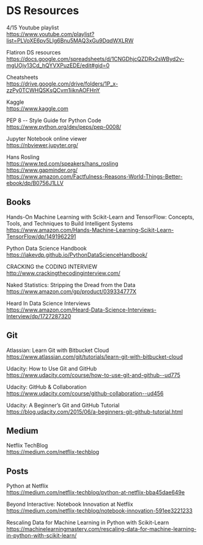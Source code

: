 # DS Resources
4/15 Youtube playlist  
https://www.youtube.com/playlist?list=PLVoXE6pv5LIg6Bnu5MAQ3xGu9DqdWXLRW  

Flatiron DS resources  
https://docs.google.com/spreadsheets/d/1CNGDhjcQZDRx2sWByd2v-mgUOjy13Cd_hQYVXPuzEDE/edit#gid=0  

Cheatsheets  
https://drive.google.com/drive/folders/1P_x-zzPy0TCWHQSKsQCvm1iiknAOFHnY  

Kaggle  
https://www.kaggle.com

PEP 8 -- Style Guide for Python Code  
https://www.python.org/dev/peps/pep-0008/

Jupyter Notebook online viewer  
https://nbviewer.jupyter.org/

Hans Rosling  
https://www.ted.com/speakers/hans_rosling  
https://www.gapminder.org/  
https://www.amazon.com/Factfulness-Reasons-World-Things-Better-ebook/dp/B0756J1LLV

## Books
Hands-On Machine Learning with Scikit-Learn and TensorFlow: Concepts, Tools, and Techniques to Build Intelligent Systems  
https://www.amazon.com/Hands-Machine-Learning-Scikit-Learn-TensorFlow/dp/1491962291  

Python Data Science Handbook  
https://jakevdp.github.io/PythonDataScienceHandbook/  

CRACKING the CODING INTERVIEW  
http://www.crackingthecodinginterview.com/  

Naked Statistics: Stripping the Dread from the Data  
https://www.amazon.com/gp/product/039334777X

Heard In Data Science Interviews  
https://www.amazon.com/Heard-Data-Science-Interviews-Interview/dp/1727287320

## Git
Atlassian: Learn Git with Bitbucket Cloud  
https://www.atlassian.com/git/tutorials/learn-git-with-bitbucket-cloud  

Udacity: How to Use Git and GitHub  
https://www.udacity.com/course/how-to-use-git-and-github--ud775  

Udacity: GitHub & Collaboration  
https://www.udacity.com/course/github-collaboration--ud456  

Udacity: A Beginner’s Git and GitHub Tutorial  
https://blog.udacity.com/2015/06/a-beginners-git-github-tutorial.html

## Medium
Netflix TechBlog  
https://medium.com/netflix-techblog

## Posts
Python at Netflix  
https://medium.com/netflix-techblog/python-at-netflix-bba45dae649e  

Beyond Interactive: Notebook Innovation at Netflix  
https://medium.com/netflix-techblog/notebook-innovation-591ee3221233

Rescaling Data for Machine Learning in Python with Scikit-Learn
https://machinelearningmastery.com/rescaling-data-for-machine-learning-in-python-with-scikit-learn/